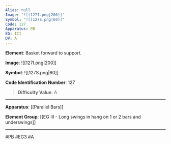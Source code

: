 ```yaml
---
Alias: null
Image: "![[127I.png|200]]"
Symbol: "![[127S.png|60]]"
Code: 127
Apparatus: PB
EG: III
DV: A
---
```

**Element**: Basket forward to support.

**Image**:
![[127I.png|200]]

**Symbol**:
![[127S.png|60]]

**Code Identification Number**: 127

>**Difficulty Value**: A

___
**Apparatus**: [[Parallel Bars]]

**Element Group**: [[EG III - Long swings in hang on 1 or 2 bars and underswings]]
___
#PB #EG3 #A

